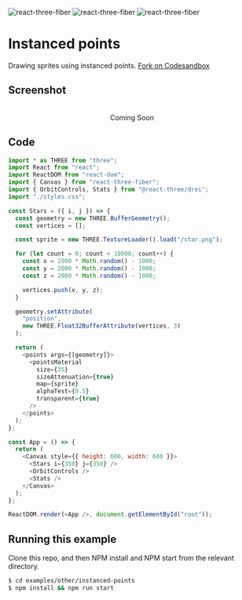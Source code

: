 ![react-three-fiber](https://img.shields.io/badge/dynamic/json?url=https://raw.githubusercontent.com/onion2k/r3f-by-example/develop/examples/other/instanced-points/package.json&label=react-three-fiber&query=$.dependencies['react-three-fiber']&color=green) ![react-three-fiber](https://img.shields.io/badge/dynamic/json?url=https://raw.githubusercontent.com/onion2k/r3f-by-example/develop/examples/other/instanced-points/package.json&label=three&query=$.dependencies['three']&color=green) ![react-three-fiber](https://img.shields.io/badge/dynamic/json?url=https://raw.githubusercontent.com/onion2k/r3f-by-example/develop/examples/other/instanced-points/package.json&label=@react-three/drei&query=$.dependencies['@react-three/drei']&color=green)

# Instanced points

Drawing sprites using instanced points. [Fork on Codesandbox](https://githubbox.com/onion2k/r3f-by-example/tree/develop/examples/other/instanced-points)

## Screenshot
<div align="center">
  <br>
    Coming Soon
  <br>
</div>

## Code
```js
import * as THREE from "three";
import React from "react";
import ReactDOM from "react-dom";
import { Canvas } from "react-three-fiber";
import { OrbitControls, Stats } from "@react-three/drei";
import "./styles.css";

const Stars = ({ i, j }) => {
  const geometry = new THREE.BufferGeometry();
  const vertices = [];

  const sprite = new THREE.TextureLoader().load("/star.png");

  for (let count = 0; count < 10000; count++) {
    const x = 2000 * Math.random() - 1000;
    const y = 2000 * Math.random() - 1000;
    const z = 2000 * Math.random() - 1000;

    vertices.push(x, y, z);
  }

  geometry.setAttribute(
    "position",
    new THREE.Float32BufferAttribute(vertices, 3)
  );

  return (
    <points args={[geometry]}>
      <pointsMaterial
        size={35}
        sizeAttenuation={true}
        map={sprite}
        alphaTest={0.5}
        transparent={true}
      />
    </points>
  );
};

const App = () => {
  return (
    <Canvas style={{ height: 600, width: 600 }}>
      <Stars i={350} j={350} />
      <OrbitControls />
      <Stats />
    </Canvas>
  );
};

ReactDOM.render(<App />, document.getElementById("root"));

```

## Running this example

Clone this repo, and then NPM install and NPM start from the relevant directory.

```bash
$ cd examples/other/instanced-points
$ npm install && npm run start
```
